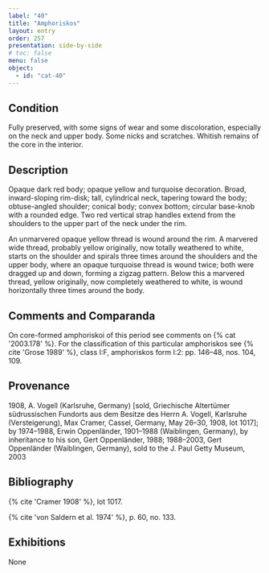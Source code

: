 ```yaml
---
label: "40"
title: "Amphoriskos"
layout: entry
order: 257
presentation: side-by-side
# toc: false
menu: false
object:
  - id: "cat-40"
---
```


## Condition

Fully preserved, with some signs of wear and some discoloration, especially on the neck and upper body. Some nicks and scratches. Whitish remains of the core in the interior.

## Description

Opaque dark red body; opaque yellow and turquoise decoration. Broad, inward-sloping rim-disk; tall, cylindrical neck, tapering toward the body; obtuse-angled shoulder; conical body; convex bottom; circular base-knob with a rounded edge. Two red vertical strap handles extend from the shoulders to the upper part of the neck under the rim.

An unmarvered opaque yellow thread is wound around the rim. A marvered wide thread, probably yellow originally, now totally weathered to white, starts on the shoulder and spirals three times around the shoulders and the upper body, where an opaque turquoise thread is wound twice; both were dragged up and down, forming a zigzag pattern. Below this a marvered thread, yellow originally, now completely weathered to white, is wound horizontally three times around the body.

## Comments and Comparanda

On core-formed amphoriskoi of this period see comments on {% cat '2003.178' %}. For the classification of this particular amphoriskos see {% cite 'Grose 1989' %}, class I:F, amphoriskos form I:2: pp. 146–48, nos. 104, 109.

## Provenance

1908, A. Vogell (Karlsruhe, Germany) [sold, Griechische Altertümer südrussischen Fundorts aus dem Besitze des Herrn A. Vogell, Karlsruhe (Versteigerung), Max Cramer, Cassel, Germany, May 26–30, 1908, lot 1017]; by 1974–1988, Erwin Oppenländer, 1901–1988 (Waiblingen, Germany), by inheritance to his son, Gert Oppenländer, 1988; 1988–2003, Gert Oppenländer (Waiblingen, Germany), sold to the J. Paul Getty Museum, 2003

## Bibliography

{% cite 'Cramer 1908' %}, lot 1017.

{% cite 'von Saldern et al. 1974' %}, p. 60, no. 133.

## Exhibitions

None
